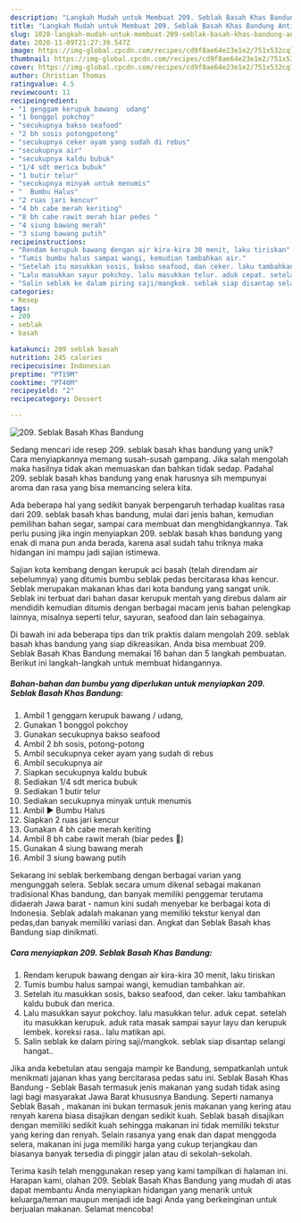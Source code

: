 ```yaml
---
description: "Langkah Mudah untuk Membuat 209. Seblak Basah Khas Bandung Anti Gagal"
title: "Langkah Mudah untuk Membuat 209. Seblak Basah Khas Bandung Anti Gagal"
slug: 1028-langkah-mudah-untuk-membuat-209-seblak-basah-khas-bandung-anti-gagal
date: 2020-11-09T21:27:39.547Z
image: https://img-global.cpcdn.com/recipes/cd9f8ae64e23e1e2/751x532cq70/209-seblak-basah-khas-bandung-foto-resep-utama.jpg
thumbnail: https://img-global.cpcdn.com/recipes/cd9f8ae64e23e1e2/751x532cq70/209-seblak-basah-khas-bandung-foto-resep-utama.jpg
cover: https://img-global.cpcdn.com/recipes/cd9f8ae64e23e1e2/751x532cq70/209-seblak-basah-khas-bandung-foto-resep-utama.jpg
author: Christian Thomas
ratingvalue: 4.5
reviewcount: 11
recipeingredient:
- "1 genggam kerupuk bawang  udang"
- "1 bonggol pokchoy"
- "secukupnya bakso seafood"
- "2 bh sosis potongpotong"
- "secukupnya ceker ayam yang sudah di rebus"
- "secukupnya air"
- "secukupnya kaldu bubuk"
- "1/4 sdt merica bubuk"
- "1 butir telur"
- "secukupnya minyak untuk menumis"
- "  Bumbu Halus"
- "2 ruas jari kencur"
- "4 bh cabe merah keriting"
- "8 bh cabe rawit merah biar pedes "
- "4 siung bawang merah"
- "3 siung bawang putih"
recipeinstructions:
- "Rendam kerupuk bawang dengan air kira-kira 30 menit, laku tiriskan"
- "Tumis bumbu halus sampai wangi, kemudian tambahkan air."
- "Setelah itu masukkan sosis, bakso seafood, dan ceker. laku tambahkan kaldu bubuk dan merica."
- "Lalu masukkan sayur pokchoy. lalu masukkan telur. aduk cepat. setelah itu masukkan kerupuk. aduk rata masak sampai sayur layu dan kerupuk lembek. koreksi rasa.. lalu matikan api."
- "Salin seblak ke dalam piring saji/mangkok. seblak siap disantap selangi hangat.."
categories:
- Resep
tags:
- 209
- seblak
- basah

katakunci: 209 seblak basah 
nutrition: 245 calories
recipecuisine: Indonesian
preptime: "PT19M"
cooktime: "PT40M"
recipeyield: "2"
recipecategory: Dessert

---
```



![209. Seblak Basah Khas Bandung](https://img-global.cpcdn.com/recipes/cd9f8ae64e23e1e2/751x532cq70/209-seblak-basah-khas-bandung-foto-resep-utama.jpg)

Sedang mencari ide resep 209. seblak basah khas bandung yang unik? Cara menyiapkannya memang susah-susah gampang. Jika salah mengolah maka hasilnya tidak akan memuaskan dan bahkan tidak sedap. Padahal 209. seblak basah khas bandung yang enak harusnya sih mempunyai aroma dan rasa yang bisa memancing selera kita.

Ada beberapa hal yang sedikit banyak berpengaruh terhadap kualitas rasa dari 209. seblak basah khas bandung, mulai dari jenis bahan, kemudian pemilihan bahan segar, sampai cara membuat dan menghidangkannya. Tak perlu pusing jika ingin menyiapkan 209. seblak basah khas bandung yang enak di mana pun anda berada, karena asal sudah tahu triknya maka hidangan ini mampu jadi sajian istimewa.

Sajian kota kembang dengan kerupuk aci basah (telah direndam air sebelumnya) yang ditumis bumbu seblak pedas bercitarasa khas kencur. Seblak merupakan makanan khas dari kota bandung yang sangat unik. Seblak ini terbuat dari bahan dasar kerupuk mentah yang direbus dalam air mendidih kemudian ditumis dengan berbagai macam jenis bahan pelengkap lainnya, misalnya seperti telur, sayuran, seafood dan lain sebagainya.


Di bawah ini ada beberapa tips dan trik praktis dalam mengolah 209. seblak basah khas bandung yang siap dikreasikan. Anda bisa membuat 209. Seblak Basah Khas Bandung memakai 16 bahan dan 5 langkah pembuatan. Berikut ini langkah-langkah untuk membuat hidangannya.

<!--inarticleads1-->

##### Bahan-bahan dan bumbu yang diperlukan untuk menyiapkan 209. Seblak Basah Khas Bandung:

1. Ambil 1 genggam kerupuk bawang / udang,
1. Gunakan 1 bonggol pokchoy
1. Gunakan secukupnya bakso seafood
1. Ambil 2 bh sosis, potong-potong
1. Ambil secukupnya ceker ayam yang sudah di rebus
1. Ambil secukupnya air
1. Siapkan secukupnya kaldu bubuk
1. Sediakan 1/4 sdt merica bubuk
1. Sediakan 1 butir telur
1. Sediakan secukupnya minyak untuk menumis
1. Ambil  ▶️ Bumbu Halus
1. Siapkan 2 ruas jari kencur
1. Gunakan 4 bh cabe merah keriting
1. Ambil 8 bh cabe rawit merah (biar pedes 🤭)
1. Gunakan 4 siung bawang merah
1. Ambil 3 siung bawang putih


Sekarang ini seblak berkembang dengan berbagai varian yang mengunggah selera. Seblak secara umum dikenal sebagai makanan tradisional Khas bandung, dan banyak memiliki penggemar terutama didaerah Jawa barat - namun kini sudah menyebar ke berbagai kota di Indonesia. Seblak adalah makanan yang memiliki tekstur kenyal dan pedas,dan banyak memiliki variasi dan. Angkat dan Seblak Basah khas Bandung siap dinikmati. 

<!--inarticleads2-->

##### Cara menyiapkan 209. Seblak Basah Khas Bandung:

1. Rendam kerupuk bawang dengan air kira-kira 30 menit, laku tiriskan
1. Tumis bumbu halus sampai wangi, kemudian tambahkan air.
1. Setelah itu masukkan sosis, bakso seafood, dan ceker. laku tambahkan kaldu bubuk dan merica.
1. Lalu masukkan sayur pokchoy. lalu masukkan telur. aduk cepat. setelah itu masukkan kerupuk. aduk rata masak sampai sayur layu dan kerupuk lembek. koreksi rasa.. lalu matikan api.
1. Salin seblak ke dalam piring saji/mangkok. seblak siap disantap selangi hangat..


Jika anda kebetulan atau sengaja mampir ke Bandung, sempatkanlah untuk menikmati jajanan khas yang bercitarasa pedas satu ini. Seblak Basah Khas Bandung - Seblak Basah termasuk jenis makanan yang sudah tidak asing lagi bagi masyarakat Jawa Barat khususnya Bandung. Seperti namanya Seblak Basah , makanan ini bukan termasuk jenis makanan yang kering atau renyah karena biasa disajikan dengan sedikit kuah. Seblak basah disajikan dengan memiliki sedikit kuah sehingga makanan ini tidak memiliki tekstur yang kering dan renyah. Selain rasanya yang enak dan dapat menggoda selera, makanan ini juga memiliki harga yang cukup terjangkau dan biasanya banyak tersedia di pinggir jalan atau di sekolah-sekolah. 

Terima kasih telah menggunakan resep yang kami tampilkan di halaman ini. Harapan kami, olahan 209. Seblak Basah Khas Bandung yang mudah di atas dapat membantu Anda menyiapkan hidangan yang menarik untuk keluarga/teman maupun menjadi ide bagi Anda yang berkeinginan untuk berjualan makanan. Selamat mencoba!

